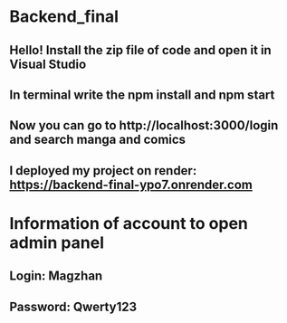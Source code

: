 # Backend_final
## Hello! Install the zip file of code and open it in Visual Studio
## In terminal write the npm install and npm start
## Now you can go to http://localhost:3000/login and search manga and comics
## I deployed my project on render: https://backend-final-ypo7.onrender.com
# Information of account to open admin panel
## Login: Magzhan
## Password: Qwerty123
